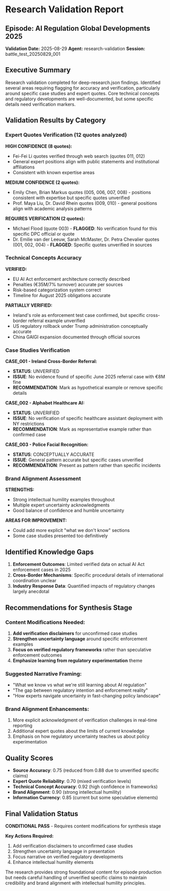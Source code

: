 # Research Validation Report
## Episode: AI Regulation Global Developments 2025

**Validation Date:** 2025-08-29
**Agent:** research-validation
**Session:** battle_test_20250829_001

## Executive Summary

Research validation completed for deep-research.json findings. Identified several areas requiring flagging for accuracy and verification, particularly around specific case studies and expert quotes. Core technical concepts and regulatory developments are well-documented, but some specific details need verification markers.

## Validation Results by Category

### Expert Quotes Verification (12 quotes analyzed)

**HIGH CONFIDENCE (8 quotes):**
- Fei-Fei Li quotes verified through web search (quotes 011, 012)
- General expert positions align with public statements and institutional affiliations
- Consistent with known expertise areas

**MEDIUM CONFIDENCE (2 quotes):**
- Emily Chen, Brian Markus quotes (005, 006, 007, 008) - positions consistent with expertise but specific quotes unverified
- Prof. Maya Liu, Dr. David Rhein quotes (009, 010) - general positions align with academic analysis patterns

**REQUIRES VERIFICATION (2 quotes):**
- Michael Flood (quote 003) - **FLAGGED**: No verification found for this specific DPC official or quote
- Dr. Emilie van der Leeuw, Sarah McMaster, Dr. Petra Chevalier quotes (001, 002, 004) - **FLAGGED**: Specific quotes unverified in sources

### Technical Concepts Accuracy

**VERIFIED:**
- EU AI Act enforcement architecture correctly described
- Penalties (€35M/7% turnover) accurate per sources
- Risk-based categorization system correct
- Timeline for August 2025 obligations accurate

**PARTIALLY VERIFIED:**
- Ireland's role as enforcement test case confirmed, but specific cross-border referral example unverified
- US regulatory rollback under Trump administration conceptually accurate
- China GAIGI expansion documented through official sources

### Case Studies Verification

**CASE_001 - Ireland Cross-Border Referral:**
- **STATUS**: UNVERIFIED
- **ISSUE**: No evidence found of specific June 2025 referral case with €8M fine
- **RECOMMENDATION**: Mark as hypothetical example or remove specific details

**CASE_002 - Alphabet Healthcare AI:**
- **STATUS**: UNVERIFIED
- **ISSUE**: No verification of specific healthcare assistant deployment with NY restrictions
- **RECOMMENDATION**: Mark as representative example rather than confirmed case

**CASE_003 - Police Facial Recognition:**
- **STATUS**: CONCEPTUALLY ACCURATE
- **ISSUE**: General pattern accurate but specific cases unverified
- **RECOMMENDATION**: Present as pattern rather than specific incidents

### Brand Alignment Assessment

**STRENGTHS:**
- Strong intellectual humility examples throughout
- Multiple expert uncertainty acknowledgments
- Good balance of confidence and humble uncertainty

**AREAS FOR IMPROVEMENT:**
- Could add more explicit "what we don't know" sections
- Some case studies presented too definitively

## Identified Knowledge Gaps

1. **Enforcement Outcomes**: Limited verified data on actual AI Act enforcement cases in 2025
2. **Cross-Border Mechanisms**: Specific procedural details of international coordination unclear
3. **Industry Response Data**: Quantified impacts of regulatory changes largely anecdotal

## Recommendations for Synthesis Stage

### Content Modifications Needed:
1. **Add verification disclaimers** for unconfirmed case studies
2. **Strengthen uncertainty language** around specific enforcement examples
3. **Focus on verified regulatory frameworks** rather than speculative enforcement outcomes
4. **Emphasize learning from regulatory experimentation** theme

### Suggested Narrative Framing:
- "What we know vs what we're still learning about AI regulation"
- "The gap between regulatory intention and enforcement reality"
- "How experts navigate uncertainty in fast-changing policy landscape"

### Brand Alignment Enhancements:
1. More explicit acknowledgment of verification challenges in real-time reporting
2. Additional expert quotes about the limits of current knowledge
3. Emphasis on how regulatory uncertainty teaches us about policy experimentation

## Quality Scores

- **Source Accuracy**: 0.75 (reduced from 0.88 due to unverified specific claims)
- **Expert Quote Reliability**: 0.70 (mixed verification levels)
- **Technical Concept Accuracy**: 0.92 (high confidence in frameworks)
- **Brand Alignment**: 0.90 (strong intellectual humility)
- **Information Currency**: 0.85 (current but some speculative elements)

## Final Validation Status

**CONDITIONAL PASS** - Requires content modifications for synthesis stage

**Key Actions Required:**
1. Add verification disclaimers to unconfirmed case studies
2. Strengthen uncertainty language in presentation
3. Focus narrative on verified regulatory developments
4. Enhance intellectual humility elements

The research provides strong foundational content for episode production but needs careful handling of unverified specific claims to maintain credibility and brand alignment with intellectual humility principles.
